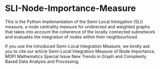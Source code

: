 # SLI-Node-Importance-Measure
This is the Python implementation of the Semi-Local Intregation (SLI) measure, a node centrality measure for undirected and weighted graphs that takes into account the coherence of the locally connected subnetwork and evaluates the integration of nodes within their neighbourhood. 

If you use the introduced Semi-Local Integration Measure, we kindly ask you to cite our article Semi-Local Integration Measure of Node Importance, 
MDPI Mathematics Special Issue New Trends in Graph and Complexity Based Data Analysis and Processing.
